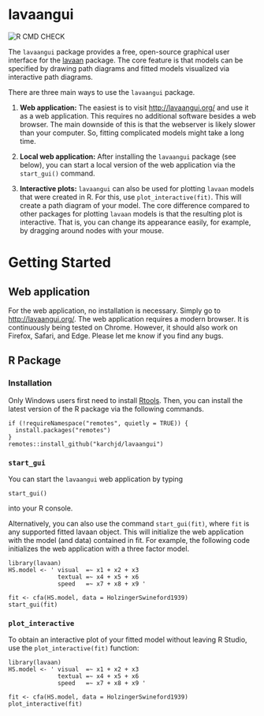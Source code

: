 # lavaangui

![R CMD CHECK](https://github.com/karchjd/lavaangui/actions/workflows/R-CMD-check.yaml/badge.svg
)

The `lavaangui` package provides a free, open-source graphical user interface for the [lavaan](https://lavaan.org/) package. The core feature is that models can be specified by drawing path diagrams and fitted models visualized via interactive path diagrams.

There are three main ways to use the `lavaangui` package.

1.  **Web application:** The easiest is to visit <http://lavaangui.org/> and use it as a web application. This requires no additional software besides a web browser. The main downside of this is that the webserver is likely slower than your computer. So, fitting complicated models might take a long time.

2. **Local web application:** After installing the  `lavaangui` package (see below), you can start a local version of the web application via the `start_gui()` command.

3. **Interactive plots:** `lavaangui` can also be used for plotting `lavaan` models that were created in R. For this, use `plot_interactive(fit)`. This will create a path diagram of your model. The core difference compared to other packages for plotting `lavaan` models is that the resulting plot is interactive. That is, you can change its appearance easily, for example, by dragging around nodes with your mouse.

# Getting Started

## Web application

For the web application, no installation is necessary. Simply go to <http://lavaangui.org/>. The web application requires a modern browser. It is continuously being tested on Chrome. However, it should also work on Firefox, Safari, and Edge. Please let me know if you find any bugs.

## R Package

### Installation

Only Windows users first need to install [Rtools](https://cran.r-project.org/bin/windows/Rtools/). Then, you can install the latest version of the R package via the following commands.

```
if (!requireNamespace("remotes", quietly = TRUE)) {
  install.packages("remotes")
}
remotes::install_github("karchjd/lavaangui")
```

### `start_gui`

You can start the `lavaangui` web application by typing 

```
start_gui()
```

into your R console.

Alternatively, you can also use the command `start_gui(fit)`, where `fit` is any supported fitted lavaan object. This will initialize the web application with the model (and data) contained in fit. For example, the following code initializes the web application with a three factor model.

```{r, eval = FALSE}
library(lavaan)
HS.model <- ' visual  =~ x1 + x2 + x3
              textual =~ x4 + x5 + x6
              speed   =~ x7 + x8 + x9 '

fit <- cfa(HS.model, data = HolzingerSwineford1939)
start_gui(fit)
```

### `plot_interactive`

To obtain an interactive plot of your fitted model without leaving R Studio, use the `plot_interactive(fit)` function:

```{r, eval = FALSE}
library(lavaan)
HS.model <- ' visual  =~ x1 + x2 + x3
              textual =~ x4 + x5 + x6
              speed   =~ x7 + x8 + x9 '

fit <- cfa(HS.model, data = HolzingerSwineford1939)
plot_interactive(fit)
```



